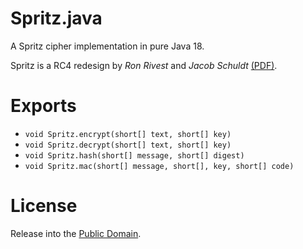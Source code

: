 # Spritz.java
A Spritz cipher implementation in pure Java 18.

Spritz is a RC4 redesign by *Ron Rivest* and *Jacob Schuldt*
[(PDF)](doc/RS14.pdf).

# Exports
* `void Spritz.encrypt(short[] text, short[] key)`
* `void Spritz.decrypt(short[] text, short[] key)`
* `void Spritz.hash(short[] message, short[] digest)`
* `void Spritz.mac(short[] message, short[], key, short[] code)`

# License
Release into the [Public Domain](LICENSE.txt).